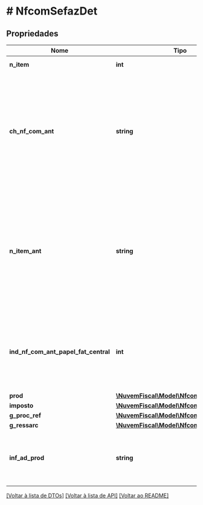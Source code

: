# # NfcomSefazDet

## Propriedades

Nome | Tipo | Descrição | Comentários
------------ | ------------- | ------------- | -------------
**n_item** | **int** | Número do item da NFCom. |
**ch_nf_com_ant** | **string** | Chave de Acesso da NFCom anterior.  Informar chave de acesso de referencia anterior  TAG OPCIONAL, DEVE SER INFORMADA APENAS NOS CASOS PREVISTOS DE NOTA ANTERIOR REFERENCIADA. | [optional]
**n_item_ant** | **string** | Número do item da NFCom anterior.  Informar nro do item da chave de acesso de referencia anterior  TAG OPCIONAL, DEVE SER INFORMADA APENAS NOS CASOS PREVISTOS DE NOTA ANTERIOR REFERENCIADA. | [optional]
**ind_nf_com_ant_papel_fat_central** | **int** | Indicador de Nota anterior em papel no faturamento centralizado.  Informa que a NFCom Anterior de Faturamento centralizado não é eletrônica. | [optional]
**prod** | [**\NuvemFiscal\Model\NfcomSefazProd**](NfcomSefazProd.md) |  |
**imposto** | [**\NuvemFiscal\Model\NfcomSefazImposto**](NfcomSefazImposto.md) |  |
**g_proc_ref** | [**\NuvemFiscal\Model\NfcomSefazGProcRef**](NfcomSefazGProcRef.md) |  | [optional]
**g_ressarc** | [**\NuvemFiscal\Model\NfcomSefazGRessarc**](NfcomSefazGRessarc.md) |  | [optional]
**inf_ad_prod** | **string** | Informações adicionais do produto (norma referenciada, informações complementares, etc). | [optional]

[[Voltar à lista de DTOs]](../../README.md#models) [[Voltar à lista de API]](../../README.md#endpoints) [[Voltar ao README]](../../README.md)

